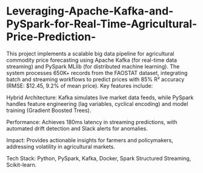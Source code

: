 # Leveraging-Apache-Kafka-and-PySpark-for-Real-Time-Agricultural-Price-Prediction-
This project implements a scalable big data pipeline for agricultural commodity price forecasting using Apache Kafka (for real-time data streaming) and PySpark MLlib (for distributed machine learning). The system processes 650K+ records from the FAOSTAT dataset, integrating batch and streaming workflows to predict prices with 85% R² accuracy (RMSE: $12.45, 9.2% of mean price). Key features include:

Hybrid Architecture: Kafka simulates live market data feeds, while PySpark handles feature engineering (lag variables, cyclical encoding) and model training (Gradient Boosted Trees).

Performance: Achieves 180ms latency in streaming predictions, with automated drift detection and Slack alerts for anomalies.

Impact: Provides actionable insights for farmers and policymakers, addressing volatility in agricultural markets.

Tech Stack: Python, PySpark, Kafka, Docker, Spark Structured Streaming, Scikit-learn.

